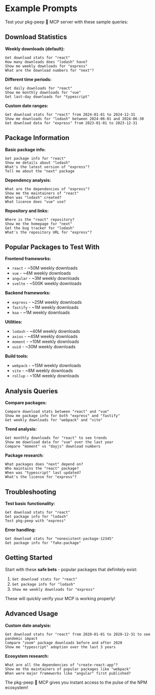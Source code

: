 # Example Prompts

Test your pkg-peep 👀 MCP server with these sample queries:

## Download Statistics

**Weekly downloads (default):**
```
Get download stats for "react"
How many downloads does "lodash" have?
Show me weekly downloads for "express"
What are the download numbers for "next"?
```

**Different time periods:**
```
Get daily downloads for "react"
Show me monthly downloads for "vue"
Get last-day downloads for "typescript"
```

**Custom date ranges:**
```
Get download stats for "react" from 2024-01-01 to 2024-12-31
Show me downloads for "lodash" between 2024-06-01 and 2024-06-30
Get download data for "express" from 2023-01-01 to 2023-12-31
```

## Package Information

**Basic package info:**
```
Get package info for "react"
Show me details about "lodash"
What's the latest version of "express"?
Tell me about the "next" package
```

**Dependency analysis:**
```
What are the dependencies of "express"?
Show me the maintainers of "react"
When was "lodash" created?
What license does "vue" use?
```

**Repository and links:**
```
Where is the "react" repository?
Show me the homepage for "next"
Get the bug tracker for "lodash"
What's the repository URL for "express"?
```

## Popular Packages to Test With

**Frontend frameworks:**
- `react` - ~50M weekly downloads
- `vue` - ~4M weekly downloads  
- `angular` - ~3M weekly downloads
- `svelte` - ~500K weekly downloads

**Backend frameworks:**
- `express` - ~25M weekly downloads
- `fastify` - ~1M weekly downloads
- `koa` - ~1M weekly downloads

**Utilities:**
- `lodash` - ~40M weekly downloads
- `axios` - ~45M weekly downloads
- `moment` - ~10M weekly downloads
- `uuid` - ~30M weekly downloads

**Build tools:**
- `webpack` - ~15M weekly downloads
- `vite` - ~8M weekly downloads
- `rollup` - ~10M weekly downloads

## Analysis Queries

**Compare packages:**
```
Compare download stats between "react" and "vue"
Show me package info for both "express" and "fastify"
Get weekly downloads for "webpack" and "vite"
```

**Trend analysis:**
```
Get monthly downloads for "react" to see trends
Show me download data for "vue" over the last year
Compare "moment" vs "dayjs" download numbers
```

**Package research:**
```
What packages does "next" depend on?
Who maintains the "react" package?
When was "typescript" last updated?
What's the license for "express"?
```

## Troubleshooting

**Test basic functionality:**
```
Get download stats for "react"
Get package info for "lodash"
Test pkg-peep with "express"
```

**Error handling:**
```
Get download stats for "nonexistent-package-12345"
Get package info for "fake-package"
```

## Getting Started

Start with these **safe bets** - popular packages that definitely exist:
1. `Get download stats for "react"`
2. `Get package info for "lodash"`
3. `Show me weekly downloads for "express"`

These will quickly verify your MCP is working properly!

## Advanced Usage

**Custom date analysis:**
```
Get download stats for "react" from 2020-01-01 to 2020-12-31 to see pandemic impact
Compare "zoom" package downloads before and after 2020
Show me "typescript" adoption over the last 3 years
```

**Ecosystem research:**
```
What are all the dependencies of "create-react-app"?
Show me the maintainers of popular packages like "webpack"
When were major frameworks like "angular" first published?
```

The pkg-peep 👀 MCP gives you instant access to the pulse of the NPM ecosystem!
